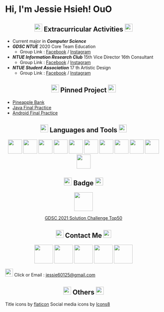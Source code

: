 # Hi, I'm Jessie Hsieh! OuO



<!-- 經歷 -->
<h2 align="center">
<img width="25px" src="https://i.imgur.com/kYtIpeu.png"/> Extracurricular Activities <img width="25px" src="https://i.imgur.com/kYtIpeu.png"/>
</h2>

* Current major in ***Computer Science***
* ***GDSC NTUE*** 2020 Core Team Education
    * Group Link : [Facebook](https://www.facebook.com/DSCNTUE) / [Instagram](https://www.instagram.com/dsc_ntue/)
* ***NTUE Information Research Club*** 15th Vice Director 16th Consultant
    * Group Link : [Facebook](https://www.facebook.com/ntueIRC) / [Instagram](https://www.instagram.com/ntueirc/)
* ***NTUE Student Association*** 17 th Artistic Design
    * Group Link : [Facebook](https://www.facebook.com/NTUECSSA/) / [Instagram](https://www.instagram.com/ntuecs/)



<!-- 置頂專案 -->
<h2 align="center">
<img width="25px" src="https://i.imgur.com/kYtIpeu.png"/> Pinned Project <img width="25px" src="https://i.imgur.com/kYtIpeu.png"/> 
</h2>

* [Pineapple Bank](https://github.com/oscar1234456/PineappleBank)
* [Java Final Practice](https://github.com/jessie900309/NTUE_JavaFinalProjct)
* [Android Final Practice](https://github.com/jessie900309/NTUE_AndroidFinalProject)



<!-- 語言工具 -->
<h2 align="center">
<img width="25px" src="https://i.imgur.com/kYtIpeu.png"/> Languages and Tools <img width="25px" src="https://i.imgur.com/kYtIpeu.png"/>
</h2>

<p align="center">

<img width="45px" src="https://cdn.jsdelivr.net/gh/devicons/devicon/icons/flutter/flutter-original.svg"/>
<img width="45px" src="https://cdn.jsdelivr.net/gh/devicons/devicon/icons/dart/dart-original.svg" />
<img width="45px" src="https://cdn.jsdelivr.net/gh/devicons/devicon/icons/tensorflow/tensorflow-original.svg" />
<img width="45px" src="https://cdn.jsdelivr.net/gh/devicons/devicon/icons/android/android-original.svg" />
<img width="45px" src="https://cdn.jsdelivr.net/gh/devicons/devicon/icons/java/java-original.svg" />
<img width="45px" src="https://cdn.jsdelivr.net/gh/devicons/devicon/icons/cplusplus/cplusplus-original.svg" />
<img width="45px" src="https://cdn.jsdelivr.net/gh/devicons/devicon/icons/arduino/arduino-original.svg" />
<img width="45px" src="https://cdn.jsdelivr.net/gh/devicons/devicon/icons/python/python-original.svg" />
<img width="45px" src="https://cdn.jsdelivr.net/gh/devicons/devicon/icons/git/git-original.svg" />
<img width="45px" src="https://cdn.jsdelivr.net/gh/devicons/devicon/icons/php/php-plain.svg" />
<img width="45px" src="https://cdn.jsdelivr.net/gh/devicons/devicon/icons/html5/html5-original.svg" />

</p>



<!-- 得獎紀錄 -->
<h2 align="center">
<img width="25px" src="https://i.imgur.com/kYtIpeu.png"/> Badge <img width="25px" src="https://i.imgur.com/kYtIpeu.png"/>
</h2>

<p align="center">

<img width="60px" src="https://i.imgur.com/JyPriVg.png"/>

</p>

<h7 align="center">

[GDSC 2021 Solution Challenge Top50](https://developers.google.com/profile/badges/events/community/dsc-2021-solution-top-50 )

</h7>



<!-- 聯絡資訊 -->
<h2 align="center">
<img width="25px" src="https://i.imgur.com/kYtIpeu.png"/> Contact Me <img width="25px" src="https://i.imgur.com/kYtIpeu.png"/>
</h2>

<p align="center">

<img width="60px" src="https://img.icons8.com/bubbles/100/000000/link.png"/>
<img width="60px" src="https://img.icons8.com/bubbles/100/000000/facebook.png"/>
<img width="60px" src="https://img.icons8.com/bubbles/100/000000/instagram.png"/>
<img width="60px" src="https://img.icons8.com/bubbles/100/000000/sent.png"/>
<img width="60px" src="https://img.icons8.com/bubbles/100/000000/github.png"/>
    
</p>

<!-- [](www.linkedin.com/in/Jessie-Hsieh-OuO) -->
<!-- [](facebook.com/JessieHsieh.OuO) -->
<!-- [](https://www.instagram.com/hanamiya_0309/) -->
<!-- [](https://t.me/OuOjessie/) -->
<!-- [](https://github.com/jessie900309) -->

<p align="center">

<img width="25px" src="https://icongr.am/clarity/cursor-hand-click.svg?size=60&color=currentColor"> Click or Email : [jessie60125@gmail.com]()

</p>



<!-- 圖檔來源 -->
<h2 align="center">
<img width="25px" src="https://i.imgur.com/kYtIpeu.png"/> Others <img width="25px" src="https://i.imgur.com/kYtIpeu.png"/>
</h2>

<p align="center">

Title icons by [flaticon](https://www.flaticon.com/free-icons/flower) 
Social media icons by [Icons8](https://icons8.com/)

</p>
